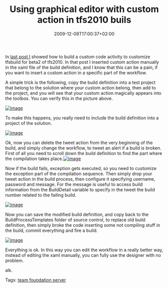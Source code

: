 ﻿---
title: "Using graphical editor with custom action in tfs2010 buils"
description: ""
date: 2009-12-08T17:00:37+02:00
draft: false
tags: [Tfs,TFS Build,workflow]
categories: [Team Foundation Server]
---
In [last post I](http://www.codewrecks.com/blog/index.php/2009/12/07/custom-activities-in-tfs2010/) showed how to build a custom code activity to customize tfsbuild for beta2 of tfs2010. In that post I inserted custom action manually in the xaml file of the build definition, and I know that this can be a pain, if you want to insert a custom action in a specific part of the workflow.

A simple trick is the following, copy the build definition into a test project that belong to the solution where your custom action belong, then add to the project, and you will see that your custom action magically appears into the toolbox. You can verify this in the picture above.

[![image](https://www.codewrecks.com/blog/wp-content/uploads/2009/12/image_thumb4.png "image")](https://www.codewrecks.com/blog/wp-content/uploads/2009/12/image4.png)

To make this happens, you really need to include the build definition into a project of the solution.

[![image](https://www.codewrecks.com/blog/wp-content/uploads/2009/12/image_thumb5.png "image")](https://www.codewrecks.com/blog/wp-content/uploads/2009/12/image5.png)

Ok, now you can delete the tweet action from the very beginning of the build, and simply change the workflow, to tweet an alert if a build is broken. First of all you need to scroll down the build definition to find the part where the compilation takes place.[![image](https://www.codewrecks.com/blog/wp-content/uploads/2009/12/image_thumb6.png "image")](https://www.codewrecks.com/blog/wp-content/uploads/2009/12/image6.png)

Now if the build fails, exception gets executed, so you need to customize the exception part of the compilation sequence. Then simply drop your tweet action in the build process, then configure it specifying username, password and message. For the message is useful to access build information from the BuildDetail variable to specify in the tweet the build number related to the failing build.

[![image](https://www.codewrecks.com/blog/wp-content/uploads/2009/12/image_thumb7.png "image")](https://www.codewrecks.com/blog/wp-content/uploads/2009/12/image7.png)

Now you can save the modified build definition, and copy back to the BuildProcessTemplates folder of source control, to replace old build definition, then simply broke the code inserting some not compiling stuff in the build, commit everything and fire a build.

[![image](https://www.codewrecks.com/blog/wp-content/uploads/2009/12/image_thumb8.png "image")](https://www.codewrecks.com/blog/wp-content/uploads/2009/12/image8.png)

Everything is ok. In this way you can edit the workflow in a really better way, instead of editing the xaml manually, you can fully use the designer with no problem.

alk.

Tags: [team foundation server](http://technorati.com/tag/team%20foundation%20server)
